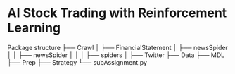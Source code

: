 # AI Stock Trading with Reinforcement Learning 

Package structure
├── Crawl
│ ├── FinancialStatement
│ ├── newsSpider
│ │ ├── newsSpider
│ │ │ ├── spiders 
│ ├── Twitter
├── Data
├── MDL
├── Prep
├── Strategy
└── subAssignment.py